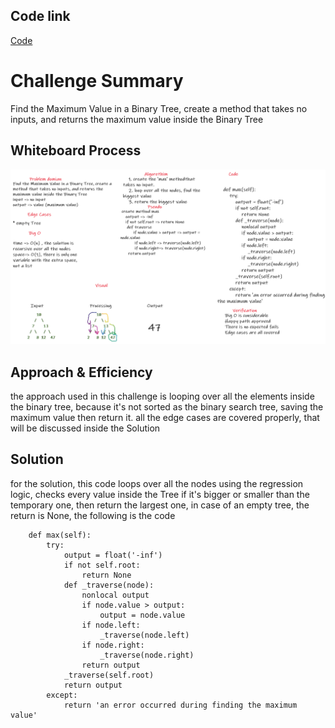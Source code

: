 ## Code link

[Code](trees/trees.py)

# Challenge Summary
Find the Maximum Value in a Binary Tree, create a method that takes no inputs, and returns the maximum value inside the Binary Tree

## Whiteboard Process

![d](resources/cc16.png)

## Approach & Efficiency

the approach used in this challenge is looping over all the elements inside the binary tree, because it's not sorted as the binary search tree, saving the maximum value then return it. all the edge cases are covered properly, that will be discussed inside the Solution

## Solution

for the solution, this code loops over all the nodes using the regression logic, checks every value inside the Tree if it's bigger or smaller than the temporary one, then return the largest one, in case of an empty tree, the return is None, the following is the code

```
    def max(self):
        try:
            output = float('-inf')
            if not self.root:
                return None
            def _traverse(node):
                nonlocal output
                if node.value > output:
                    output = node.value
                if node.left:
                    _traverse(node.left)
                if node.right:
                    _traverse(node.right)
                return output
            _traverse(self.root)
            return output
        except:
            return 'an error occurred during finding the maximum value'
```